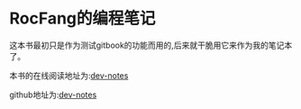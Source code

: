 RocFang的编程笔记
=======

这本书最初只是作为测试gitbook的功能而用的,后来就干脆用它来作为我的笔记本了。

本书的在线阅读地址为:[dev-notes](http://rocfang.gitbooks.io/dev-notes/)

github地址为:[dev-notes](https://github.com/RocFang/dev-notes)
